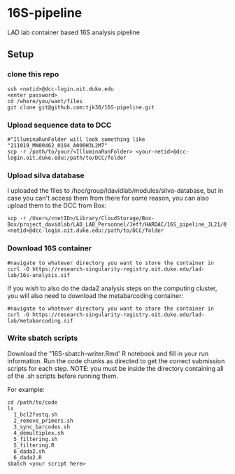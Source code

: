# 16S-pipeline
LAD lab container based 16S analysis pipeline

## Setup

### clone this repo

```
ssh <netid>@dcc-login.oit.duke.edu
<enter password>
cd /where/you/want/files
git clone git@github.com:tjk30/16S-pipeline.git
```

### Upload sequence data to DCC
```
#"IlluminaRunFolder will look something like "211019_MN00462_0194_A000H3L2M7"
scp -r /path/to/your/<IlluminaRunFolder> <your-netid>@dcc-login.oit.duke.edu:/path/to/DCC/folder
```


### Upload silva database
I uploaded the files to /hpc/group/ldavidlab/modules/silva-database, but in case you can't access them from there for some reason, you can also upload them to the DCC from Box:

```
scp -r /Users/<netID>/Library/CloudStorage/Box-Box/project_davidlab/LAD_LAB_Personnel/Jeff/HARDAC/16S_pipeline_JL21/0_training <netid>@dcc-login.oit.duke.edu:/path/to/DCC/folder
```

### Download 16S container
```
#navigate to whatever directory you want to store the container in
curl -O https://research-singularity-registry.oit.duke.edu/lad-lab/16s-analysis.sif
```

If you wish to also do the dada2 analysis steps on the computing cluster, you will also need to download the metabarcoding container:
```
#navigate to whatever directory you want to store the container in
curl -O https://research-singularity-registry.oit.duke.edu/lad-lab/metabarcoding.sif
```
### Write sbatch scripts

Download the "16S-sbatch-writer.Rmd' R notebook and fill in your run information. Run the code chunks as directed to get the correct submission scripts for each step. NOTE: you must be inside the directory containing all of the .sh scripts before running them. 

For example: 
```
cd /path/to/code
ls
  1_bcl2fastq.sh
  2_remove_primers.sh
  3_sync_barcodes.sh
  4_demultiplex.sh
  5_filtering.sh
  5_filtering.R
  6_dada2.sh
  6_dada2.R
sbatch <your script here>
```

